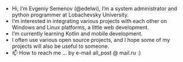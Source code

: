 - Hi, I’m Evgeniy Semenov (@edelwi), I’m a system administrator and python programmer at Lobachevsky University.
- I’m interested in integrating various projects with each other on Windows and Linux platforms, a little web development.
- I’m currently learning Kotlin and mobile development.
- I often use various open source projects, and I hope some of my projects will also be useful to someone.
- 📫 How to reach me ... by e-mail all_post @ mail.ru :)

<!---
edelwi/edelwi is a ✨ special ✨ repository because its `README.md` (this file) appears on your GitHub profile.
You can click the Preview link to take a look at your changes.
--->
